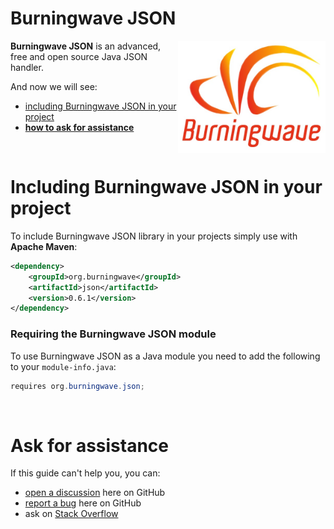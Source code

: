 # Burningwave JSON

<a href="https://www.burningwave.org">
<img src="https://raw.githubusercontent.com/burningwave/burningwave.github.io/main/logo.png" alt="logo.png" height="180px" align="right"/>
</a>

**Burningwave JSON** is an advanced, free and open source Java JSON handler.

And now we will see:
* [including Burningwave JSON in your project](#Including-Burningwave-JSON-in-your-project)
* [**how to ask for assistance**](#Ask-for-assistance)

<br/>

# <a name="Including-Burningwave-JSON-in-your-project"></a>Including Burningwave JSON in your project 
To include Burningwave JSON library in your projects simply use with **Apache Maven**:

```xml
<dependency>
    <groupId>org.burningwave</groupId>
    <artifactId>json</artifactId>
    <version>0.6.1</version>
</dependency>
```

### Requiring the Burningwave JSON module

To use Burningwave JSON as a Java module you need to add the following to your `module-info.java`: 

```java
requires org.burningwave.json;
```


<br />

# <a name="Ask-for-assistance"></a>Ask for assistance
If this guide can't help you, you can:
* [open a discussion](https://github.com/burningwave/JSON/discussions) here on GitHub
* [report a bug](https://github.com/burningwave/JSON/issues) here on GitHub
* ask on [Stack Overflow](https://stackoverflow.com/search?q=burningwave)

